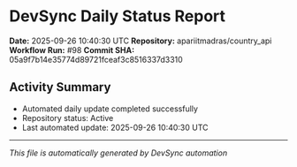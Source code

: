 # DevSync Daily Status Report

**Date:** 2025-09-26 10:40:30 UTC
**Repository:** apariitmadras/country_api
**Workflow Run:** #98
**Commit SHA:** 05a9f7b14e35774d89721fceaf3c8516337d3310

## Activity Summary
- Automated daily update completed successfully
- Repository status: Active
- Last automated update: 2025-09-26 10:40:30 UTC

---
*This file is automatically generated by DevSync automation*

